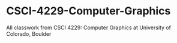 # CSCI-4229-Computer-Graphics
All classwork from CSCI 4229: Computer Graphics at University of Colorado, Boulder
